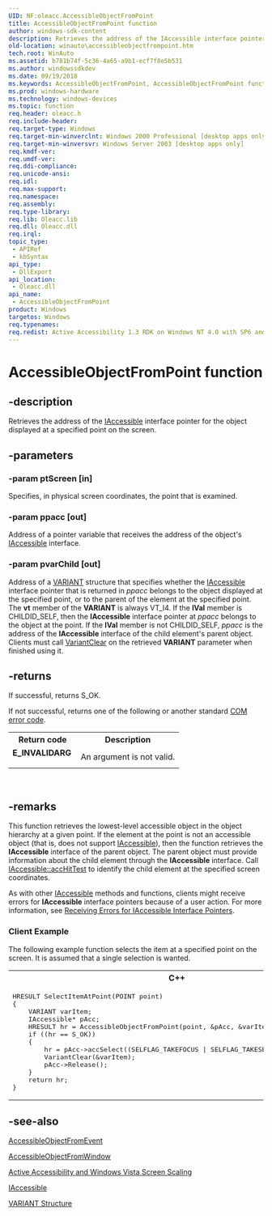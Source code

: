 ```yaml
---
UID: NF:oleacc.AccessibleObjectFromPoint
title: AccessibleObjectFromPoint function
author: windows-sdk-content
description: Retrieves the address of the IAccessible interface pointer for the object displayed at a specified point on the screen.
old-location: winauto\accessibleobjectfrompoint.htm
tech.root: WinAuto
ms.assetid: b781b74f-5c36-4a65-a9b1-ecf7f8e5b531
ms.author: windowssdkdev
ms.date: 09/19/2018
ms.keywords: AccessibleObjectFromPoint, AccessibleObjectFromPoint function [Windows Accessibility], _msaa_AccessibleObjectFromPoint, msaa.accessibleobjectfrompoint, oleacc/AccessibleObjectFromPoint, winauto.accessibleobjectfrompoint
ms.prod: windows-hardware
ms.technology: windows-devices
ms.topic: function
req.header: oleacc.h
req.include-header: 
req.target-type: Windows
req.target-min-winverclnt: Windows 2000 Professional [desktop apps only]
req.target-min-winversvr: Windows Server 2003 [desktop apps only]
req.kmdf-ver: 
req.umdf-ver: 
req.ddi-compliance: 
req.unicode-ansi: 
req.idl: 
req.max-support: 
req.namespace: 
req.assembly: 
req.type-library: 
req.lib: Oleacc.lib
req.dll: Oleacc.dll
req.irql: 
topic_type:
 - APIRef
 - kbSyntax
api_type:
 - DllExport
api_location:
 - Oleacc.dll
api_name:
 - AccessibleObjectFromPoint
product: Windows
targetos: Windows
req.typenames: 
req.redist: Active Accessibility 1.3 RDK on Windows NT 4.0 with SP6 and later and Windows 95
---
```


# AccessibleObjectFromPoint function


## -description


Retrieves the address of the <a href="https://msdn.microsoft.com/51e95b01-71e7-435b-85fb-28ee43eb08a7">IAccessible</a> interface pointer for the object displayed at a specified point on the screen.


## -parameters




### -param ptScreen [in]

Specifies, in physical screen coordinates, the point that is examined.


### -param ppacc [out]

Address of a pointer variable that receives the address of the object's <a href="https://msdn.microsoft.com/51e95b01-71e7-435b-85fb-28ee43eb08a7">IAccessible</a> interface.


### -param pvarChild [out]

Address of a <a href="https://msdn.microsoft.com/e305240e-9e11-4006-98cc-26f4932d2118">VARIANT</a> structure that specifies whether the <a href="https://msdn.microsoft.com/51e95b01-71e7-435b-85fb-28ee43eb08a7">IAccessible</a> interface pointer that is returned in <i>ppacc</i> belongs to the object displayed at the specified point, or to the parent of the element at the specified point. The <b>vt</b> member of the <b>VARIANT</b> is always VT_I4. If the <b>lVal</b> member is CHILDID_SELF, then the <b>IAccessible</b> interface pointer at <i>ppacc</i> belongs to the object at the point. If the <b>lVal</b> member is not CHILDID_SELF, <i>ppacc</i> is the address of the <b>IAccessible</b> interface of the child element's parent object. Clients must call <a href="https://msdn.microsoft.com/28741d81-8404-4f85-95d3-5c209ec13835">VariantClear</a> on the retrieved <b>VARIANT</b> parameter when finished using it.


## -returns



If successful, returns S_OK.

If not successful, returns one of the following or another standard <a href="https://msdn.microsoft.com/e6deca92-42da-41ab-bfdb-75cbce3022bb">COM error code</a>.

<table>
<tr>
<th>Return code</th>
<th>Description</th>
</tr>
<tr>
<td width="40%">
<dl>
<dt><b>E_INVALIDARG</b></dt>
</dl>
</td>
<td width="60%">
An argument is not valid.

</td>
</tr>
</table>
 




## -remarks



This function retrieves the lowest-level accessible object in the object hierarchy at a given point. If the element at the point is not an accessible object (that is, does not support <a href="https://msdn.microsoft.com/51e95b01-71e7-435b-85fb-28ee43eb08a7">IAccessible</a>), then the function retrieves the <b>IAccessible</b> interface of the parent object. The parent object must provide information about the child element through the <b>IAccessible</b> interface. Call <a href="https://msdn.microsoft.com/87327086-a8f3-4d1c-ab4d-8f5aba00c61a">IAccessible::accHitTest</a> to identify the child element at the specified screen coordinates.

As with other <a href="https://msdn.microsoft.com/51e95b01-71e7-435b-85fb-28ee43eb08a7">IAccessible</a> methods and functions, clients might receive errors for <b>IAccessible</b> interface pointers because of a user action. For more information, see <a href="https://msdn.microsoft.com/408bfa47-fda0-4a25-89c1-da41d967ad61">Receiving Errors for IAccessible Interface Pointers</a>.

<h3><a id="Client_Example"></a><a id="client_example"></a><a id="CLIENT_EXAMPLE"></a>Client Example</h3>
The following example function selects the item at a specified point on the screen. It is assumed that a single selection is wanted.

<div class="code"><span codelanguage="ManagedCPlusPlus"><table>
<tr>
<th>C++</th>
</tr>
<tr>
<td>
<pre>
HRESULT SelectItemAtPoint(POINT point)
{
    VARIANT varItem;
    IAccessible* pAcc;
    HRESULT hr = AccessibleObjectFromPoint(point, &amp;pAcc, &amp;varItem);
    if ((hr == S_OK))
    {
        hr = pAcc-&gt;accSelect((SELFLAG_TAKEFOCUS | SELFLAG_TAKESELECTION), varItem);
        VariantClear(&amp;varItem);
        pAcc-&gt;Release();
    }
    return hr;
}
</pre>
</td>
</tr>
</table></span></div>



## -see-also




<a href="https://msdn.microsoft.com/d453c163-3918-4a1c-9636-16816227a295">AccessibleObjectFromEvent</a>



<a href="https://msdn.microsoft.com/297ac50f-2a58-477b-ba57-5d1416c191b3">AccessibleObjectFromWindow</a>



<a href="https://msdn.microsoft.com/c781fefd-09f0-4340-b3d3-f4e57308f392">Active Accessibility and Windows Vista Screen Scaling</a>



<a href="https://msdn.microsoft.com/51e95b01-71e7-435b-85fb-28ee43eb08a7">IAccessible</a>



<a href="https://msdn.microsoft.com/774dfac8-e258-4266-b81e-072eb3961fb1">VARIANT Structure</a>
 

 


